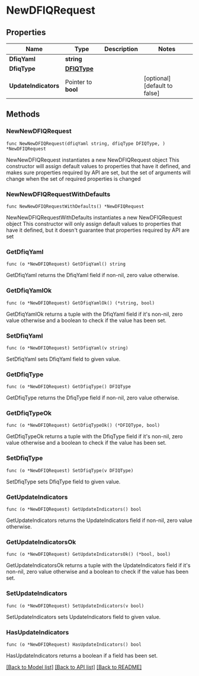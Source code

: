 # NewDFIQRequest

## Properties

Name | Type | Description | Notes
------------ | ------------- | ------------- | -------------
**DfiqYaml** | **string** |  | 
**DfiqType** | [**DFIQType**](DFIQType.md) |  | 
**UpdateIndicators** | Pointer to **bool** |  | [optional] [default to false]

## Methods

### NewNewDFIQRequest

`func NewNewDFIQRequest(dfiqYaml string, dfiqType DFIQType, ) *NewDFIQRequest`

NewNewDFIQRequest instantiates a new NewDFIQRequest object
This constructor will assign default values to properties that have it defined,
and makes sure properties required by API are set, but the set of arguments
will change when the set of required properties is changed

### NewNewDFIQRequestWithDefaults

`func NewNewDFIQRequestWithDefaults() *NewDFIQRequest`

NewNewDFIQRequestWithDefaults instantiates a new NewDFIQRequest object
This constructor will only assign default values to properties that have it defined,
but it doesn't guarantee that properties required by API are set

### GetDfiqYaml

`func (o *NewDFIQRequest) GetDfiqYaml() string`

GetDfiqYaml returns the DfiqYaml field if non-nil, zero value otherwise.

### GetDfiqYamlOk

`func (o *NewDFIQRequest) GetDfiqYamlOk() (*string, bool)`

GetDfiqYamlOk returns a tuple with the DfiqYaml field if it's non-nil, zero value otherwise
and a boolean to check if the value has been set.

### SetDfiqYaml

`func (o *NewDFIQRequest) SetDfiqYaml(v string)`

SetDfiqYaml sets DfiqYaml field to given value.


### GetDfiqType

`func (o *NewDFIQRequest) GetDfiqType() DFIQType`

GetDfiqType returns the DfiqType field if non-nil, zero value otherwise.

### GetDfiqTypeOk

`func (o *NewDFIQRequest) GetDfiqTypeOk() (*DFIQType, bool)`

GetDfiqTypeOk returns a tuple with the DfiqType field if it's non-nil, zero value otherwise
and a boolean to check if the value has been set.

### SetDfiqType

`func (o *NewDFIQRequest) SetDfiqType(v DFIQType)`

SetDfiqType sets DfiqType field to given value.


### GetUpdateIndicators

`func (o *NewDFIQRequest) GetUpdateIndicators() bool`

GetUpdateIndicators returns the UpdateIndicators field if non-nil, zero value otherwise.

### GetUpdateIndicatorsOk

`func (o *NewDFIQRequest) GetUpdateIndicatorsOk() (*bool, bool)`

GetUpdateIndicatorsOk returns a tuple with the UpdateIndicators field if it's non-nil, zero value otherwise
and a boolean to check if the value has been set.

### SetUpdateIndicators

`func (o *NewDFIQRequest) SetUpdateIndicators(v bool)`

SetUpdateIndicators sets UpdateIndicators field to given value.

### HasUpdateIndicators

`func (o *NewDFIQRequest) HasUpdateIndicators() bool`

HasUpdateIndicators returns a boolean if a field has been set.


[[Back to Model list]](../README.md#documentation-for-models) [[Back to API list]](../README.md#documentation-for-api-endpoints) [[Back to README]](../README.md)


